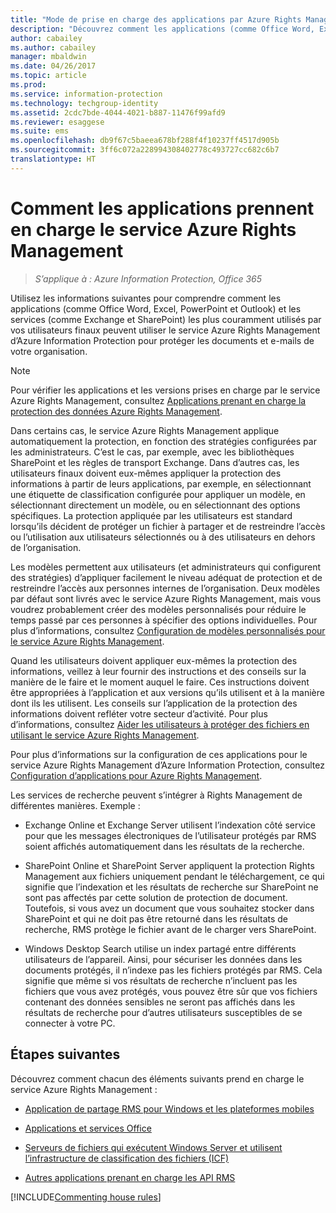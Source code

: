 ```yaml
---
title: "Mode de prise en charge des applications par Azure Rights Management - AIP"
description: "Découvrez comment les applications (comme Office Word, Excel, PowerPoint et Outlook) et les services (comme Exchange et SharePoint) les plus couramment utilisés par vos utilisateurs finaux peuvent utiliser le service Azure Rights Management d’Azure Information Protection pour protéger les documents et e-mails de votre organisation."
author: cabailey
ms.author: cabailey
manager: mbaldwin
ms.date: 04/26/2017
ms.topic: article
ms.prod: 
ms.service: information-protection
ms.technology: techgroup-identity
ms.assetid: 2cdc7bde-4044-4021-b887-11476f99afd9
ms.reviewer: esaggese
ms.suite: ems
ms.openlocfilehash: db9f67c5baeea678bf288f4f10237ff4517d905b
ms.sourcegitcommit: 3ff6c072a228994308402778c493727cc682c6b7
translationtype: HT
---
```

# <a name="how-applications-support-the-azure-rights-management-service"></a>Comment les applications prennent en charge le service Azure Rights Management

>*S’applique à : Azure Information Protection, Office 365*

Utilisez les informations suivantes pour comprendre comment les applications (comme Office Word, Excel, PowerPoint et Outlook) et les services (comme Exchange et SharePoint) les plus couramment utilisés par vos utilisateurs finaux peuvent utiliser le service Azure Rights Management d’Azure Information Protection pour protéger les documents et e-mails de votre organisation. 
> [!NOTE]
> Pour vérifier les applications et les versions prises en charge par le service Azure Rights Management, consultez [Applications prenant en charge la protection des données Azure Rights Management](../get-started/requirements-applications.md).

Dans certains cas, le service Azure Rights Management applique automatiquement la protection, en fonction des stratégies configurées par les administrateurs. C’est le cas, par exemple, avec les bibliothèques SharePoint et les règles de transport Exchange. Dans d’autres cas, les utilisateurs finaux doivent eux-mêmes appliquer la protection des informations à partir de leurs applications, par exemple, en sélectionnant une étiquette de classification configurée pour appliquer un modèle, en sélectionnant directement un modèle, ou en sélectionnant des options spécifiques. La protection appliquée par les utilisateurs est standard lorsqu’ils décident de protéger un fichier à partager et de restreindre l’accès ou l’utilisation aux utilisateurs sélectionnés ou à des utilisateurs en dehors de l’organisation.

Les modèles permettent aux utilisateurs (et administrateurs qui configurent des stratégies) d’appliquer facilement le niveau adéquat de protection et de restreindre l’accès aux personnes internes de l’organisation. Deux modèles par défaut sont livrés avec le service Azure Rights Management, mais vous voudrez probablement créer des modèles personnalisés pour réduire le temps passé par ces personnes à spécifier des options individuelles. Pour plus d’informations, consultez [Configuration de modèles personnalisés pour le service Azure Rights Management](../deploy-use/configure-custom-templates.md).

Quand les utilisateurs doivent appliquer eux-mêmes la protection des informations, veillez à leur fournir des instructions et des conseils sur la manière de le faire et le moment auquel le faire. Ces instructions doivent être appropriées à l’application et aux versions qu’ils utilisent et à la manière dont ils les utilisent. Les conseils sur l’application de la protection des informations doivent refléter votre secteur d’activité. Pour plus d’informations, consultez [Aider les utilisateurs à protéger des fichiers en utilisant le service Azure Rights Management](../deploy-use/help-users.md).

Pour plus d’informations sur la configuration de ces applications pour le service Azure Rights Management d’Azure Information Protection, consultez [Configuration d’applications pour Azure Rights Management](../deploy-use/configure-applications.md).

Les services de recherche peuvent s’intégrer à Rights Management de différentes manières. Exemple : 

- Exchange Online et Exchange Server utilisent l’indexation côté service pour que les messages électroniques de l’utilisateur protégés par RMS soient affichés automatiquement dans les résultats de la recherche. 

- SharePoint Online et SharePoint Server appliquent la protection Rights Management aux fichiers uniquement pendant le téléchargement, ce qui signifie que l’indexation et les résultats de recherche sur SharePoint ne sont pas affectés par cette solution de protection de document. Toutefois, si vous avez un document que vous souhaitez stocker dans SharePoint et qui ne doit pas être retourné dans les résultats de recherche, RMS protège le fichier avant de le charger vers SharePoint.

- Windows Desktop Search utilise un index partagé entre différents utilisateurs de l’appareil. Ainsi, pour sécuriser les données dans les documents protégés, il n’indexe pas les fichiers protégés par RMS. Cela signifie que même si vos résultats de recherche n’incluent pas les fichiers que vous avez protégés, vous pouvez être sûr que vos fichiers contenant des données sensibles ne seront pas affichés dans les résultats de recherche pour d’autres utilisateurs susceptibles de se connecter à votre PC. 



## <a name="next-steps"></a>Étapes suivantes

Découvrez comment chacun des éléments suivants prend en charge le service Azure Rights Management :

-   [Application de partage RMS pour Windows et les plateformes mobiles](sharing-app-support.md)

-   [Applications et services Office](office-apps-services-support.md)

-   [Serveurs de fichiers qui exécutent Windows Server et utilisent l’infrastructure de classification des fichiers (ICF)](file-server-support.md)

-   [Autres applications prenant en charge les API RMS](api-support.md)

[!INCLUDE[Commenting house rules](../includes/houserules.md)]
